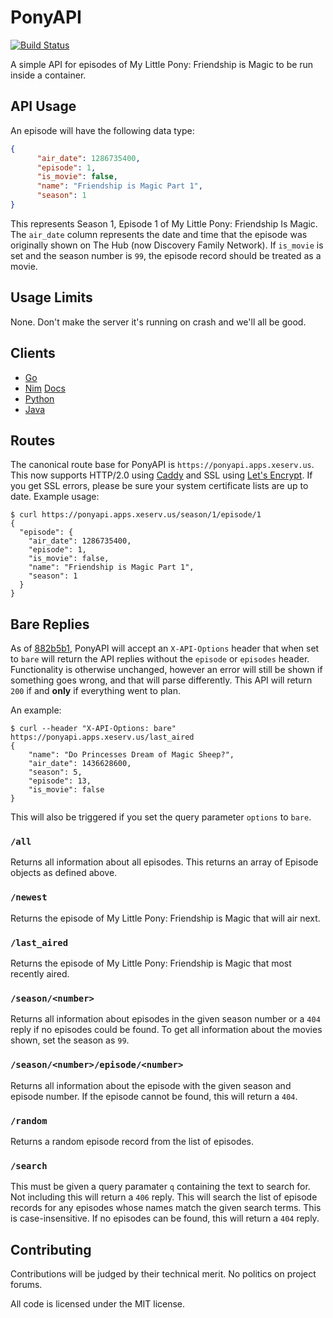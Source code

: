 PonyAPI
=======

[![Build Status](http://drone.greedo.xeserv.us/api/badges/xena/PonyAPI/status.svg)](http://drone.greedo.xeserv.us/xena/PonyAPI)

A simple API for episodes of My Little Pony: Friendship is Magic to be run
inside a container.

API Usage
---------

An episode will have the following data type:

```json
{
      "air_date": 1286735400,
      "episode": 1,
      "is_movie": false,
      "name": "Friendship is Magic Part 1",
      "season": 1
}
```

This represents Season 1, Episode 1 of My Little Pony: Friendship Is Magic. The
`air_date` column represents the date and time that the episode was originally
shown on The Hub (now Discovery Family Network). If `is_movie` is set and the
season number is `99`, the episode record should be treated as a movie.

Usage Limits
------------

None. Don't make the server it's running on crash and we'll all be good.

Clients
-------

- [Go](https://godoc.org/github.com/Xe/PonyAPI/client/go)
- [Nim](https://github.com/Xe/PonyAPI/blob/master/client/nim/ponyapi.nim) [Docs](http://ponyapi.apps.xeserv.us/static/nim.html)
- [Python](https://github.com/Xe/PonyAPI/blob/master/client/python/ponyapi.py)
- [Java](https://github.com/Xe/PonyAPI/tree/master/client/java)

Routes
------

The canonical route base for PonyAPI is `https://ponyapi.apps.xeserv.us`. This
now supports HTTP/2.0 using [Caddy](https://caddyserver.com) and SSL using
[Let's Encrypt](https://letsencrypt.org/). If you get SSL errors, please be
sure your system certificate lists are up to date.
Example usage:

```console
$ curl https://ponyapi.apps.xeserv.us/season/1/episode/1
{
  "episode": {
    "air_date": 1286735400,
    "episode": 1,
    "is_movie": false,
    "name": "Friendship is Magic Part 1",
    "season": 1
  }
}
```

Bare Replies
------------

As of [882b5b1](https://github.com/Xe/PonyAPI/commit/882b5b155157d3a3c9e329fffcf7ff3fdf64d4ee),
PonyAPI will accept an `X-API-Options` header that when set to `bare` will
return the API replies without the `episode` or `episodes` header.
Functionality is otherwise unchanged, however an error will still be shown if
something goes wrong, and that will parse differently. This API will return
`200` if and **only** if everything went to plan.

An example:

```console
$ curl --header "X-API-Options: bare" https://ponyapi.apps.xeserv.us/last_aired
{
    "name": "Do Princesses Dream of Magic Sheep?",
    "air_date": 1436628600,
    "season": 5,
    "episode": 13,
    "is_movie": false
}
```

This will also be triggered if you set the query parameter `options` to `bare`.

### `/all`

Returns all information about all episodes. This returns an array of Episode
objects as defined above.

### `/newest`

Returns the episode of My Little Pony: Friendship is Magic that will air next.

### `/last_aired`

Returns the episode of My Little Pony: Friendship is Magic that most recently
aired.

### `/season/<number>`

Returns all information about episodes in the given season number or a `404`
reply if no episodes could be found. To get all information about the movies
shown, set the season as `99`.

### `/season/<number>/episode/<number>`

Returns all information about the episode with the given season and episode
number. If the episode cannot be found, this will return a `404`.

### `/random`

Returns a random episode record from the list of episodes.

### `/search`

This must be given a query paramater `q` containing the text to search for. Not
including this will return a `406` reply. This will search the list of episode
records for any episodes whose names match the given search terms. This is
case-insensitive. If no episodes can be found, this will return a `404` reply.

Contributing
------------

Contributions will be judged by their technical merit. No politics on project forums.

All code is licensed under the MIT license.
